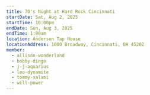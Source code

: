 ```yaml
---
title: 70's Night at Hard Rock Cincinnati
startDate: Sat, Aug 2, 2025
startTime: 10:00pm
endDate: Sun, Aug 3, 2025
endTime: 1:00am
location: Anderson Tap House
locationAddress: 1000 Broadway, Cincinnati, OH 45202
member:
  - allison-wonderland
  - bobby-dingo
  - j-j-aquarius
  - leo-dynamite
  - tommy-salami
  - will-power
---
```

